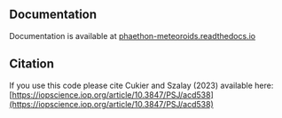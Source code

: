 
## Documentation
Documentation is available at [phaethon-meteoroids.readthedocs.io](https://phaethon-meteoroids.readthedocs.io/en/latest/)

## Citation
If you use this code please cite Cukier and Szalay (2023) available here: [https://iopscience.iop.org/article/10.3847/PSJ/acd538](https://iopscience.iop.org/article/10.3847/PSJ/acd538)
